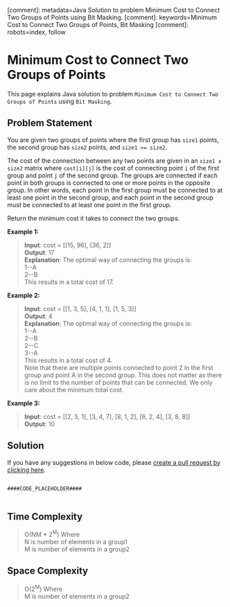 [comment]: metadata=Java Solution to problem Minimum Cost to Connect Two Groups of Points using Bit Masking.
[comment]: keywords=Minimum Cost to Connect Two Groups of Points, Bit Masking
[comment]: robots=index, follow


<h1>Minimum Cost to Connect Two Groups of Points</h1>
<p>
This page explains Java solution to problem <code class="inline">Minimum Cost to Connect Two Groups of Points</code> using <code class="inline">Bit Masking</code>.
</p>


<h2 class="heading">Problem Statement</h2>
<p>
You are given two groups of points where the first group has <code class="inline">size1</code> points, the second group has <code class="inline">size2</code> points, and <code class="inline">size1 >= size2</code>.
</p>
<p>
The cost of the connection between any two points are given in an <code class="inline">size1 x size2</code> matrix where <code class="inline">cost[i][j]</code> is the cost of connecting point <code class="inline">i</code> of the first group and point <code class="inline">j</code> of the second group. The groups are connected if each point in both groups is connected to one or more points in the opposite group. In other words, each point in the first group must be connected to at least one point in the second group, and each point in the second group must be connected to at least one point in the first group.
</p>
<p>
Return the minimum cost it takes to connect the two groups.
</p>


<b>Example 1:</b>
<blockquote>
<p>
<b>Input</b>: cost = [[15, 96], [36, 2]]<br/>
<b>Output</b>: 17<br/>
<b>Explanation</b>: The optimal way of connecting the groups is: <br />
1--A<br />
2--B<br />
This results in a total cost of 17.
</p>
</blockquote>

<b>Example 2:</b>
<blockquote>
<p>
<b>Input</b>: cost = [[1, 3, 5], [4, 1, 1], [1, 5, 3]]<br/>
<b>Output</b>: 4<br/>
<b>Explanation</b>: The optimal way of connecting the groups is: <br />
1--A<br />
2--B<br />
2--C<br />
3--A<br />
This results in a total cost of 4.<br />
Note that there are multiple points connected to point 2 in the first group and point A in the second group. This does not matter as there is no limit to the number of points that can be connected. We only care about the minimum total cost.<br />
</p>
</blockquote>

<b>Example 3:</b>
<blockquote>
<p>
<b>Input</b>: cost = [[2, 5, 1], [3, 4, 7], [8, 1, 2], [6, 2, 4], [3, 8, 8]]<br/>
<b>Output</b>: 10<br/>
</p>
</blockquote>


<h2 class="heading">Solution</h2>
If you have any suggestions in below code, please <a href="####LINK_PLACEHOLDER####" target="_blank" rel="noopener noreferrer" class="absolute">create a pull request by clicking here</a>.
<pre>
<code class="language-java">
####CODE_PLACEHOLDER####
</code>
</pre>


<h2 class="heading">Time Complexity</h2>
<blockquote>
<p>
O(NM * 2<sup>M</sup>) Where <br />
N is number of elements in a group1 <br />
M is number of elements in a group2 <br />
</p>
</blockquote>


<h2 class="heading">Space Complexity</h2>
<blockquote>
<p>
O(2<sup>M</sup>) Where <br >
M is number of elements in a group2 <br />
</p>
</blockquote>
